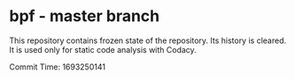 # bpf - master branch

This repository contains frozen state of the repository.
Its history is cleared. It is used only for static code
analysis with Codacy.

Commit Time: 1693250141